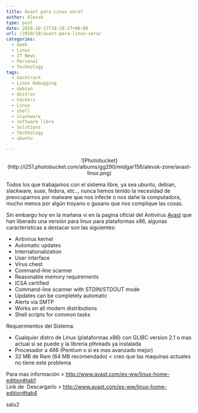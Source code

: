 ```yaml
---
title: Avast para Linux sera?
author: Alevsk
type: post
date: 2010-10-17T18:39:17+00:00
url: /2010/10/avast-para-linux-sera/
categories:
  - Geek
  - Linux
  - IT News
  - Personal
  - Technology
tags:
  - backtrack
  - Linux Debugging
  - debian
  - distros
  - hackers
  - Linux
  - shell
  - slackware
  - software libre
  - Solutions
  - Technology
  - ubuntu

---
```

<p style="text-align: center;">
![Photobucket](http://i251.photobucket.com/albums/gg290/midgar156/alevsk-zone/avast-linux.png)
</p>

Todos los que trabajamos con el sistema libre, ya sea ubuntu, debian, slackware, suse, fedora, etc.., nunca hemos tenido la necesidad de preocuparnos por malware que nos infecte o nos dañe la computadora, mucho menos por algún troyano o gusano que nos complique las cosas.

Sin embargo hoy en la mañana vi en la pagina oficial del Antivirus [Avast][1] que han liberado una versión para linux para plataformas x86, algunas características a destacar son las siguientes:

  * Antivirus kernel
  * Automatic updates
  * Internationalization
  * User interface
  * Virus chest
  * Command-line scanner
  * Reasonable memory requirements
  * ICSA certified
  * Command-line scanner with STDIN/STDOUT mode
  * Updates can be completely automatic
  * Alerts via SMTP
  * Works on all modern distributions
  * Shell scripts for common tasks

Requermientos del Sistema:

  * Cualquier distro de Linux (plataformas x86) con GLIBC version 2.1 o mas actual si se puede y la libreria pthreads ya instalada
  * Procesador a 486 (Pentium o si es mas avanzado mejor)
  * 32 MB de Ram (64 MB recomendado) < creo que las maquinas actuales no tiene este problema

Para mas información >  http://www.avast.com/es-ww/linux-home-edition#tab1  
Link de  Descargarlo > http://www.avast.com/es-ww/linux-home-edition#tab4

salu2

 [1]: http://www.avast.com/